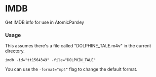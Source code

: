 # IMDB
Get IMDB info for use in AtomicParsley

### Usage

This assumes there's a file called "DOLPHINE_TALE.m4v" in the current directory.

`imdb -id="tt1564349" -file="DOLPHIN_TALE"`

You can use the `-format="mp4"` flag to change the default format.
